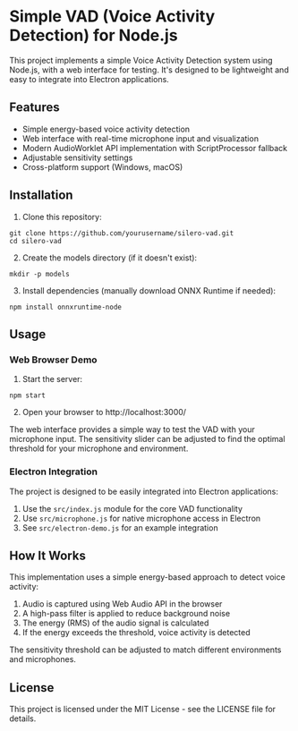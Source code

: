 # Simple VAD (Voice Activity Detection) for Node.js

This project implements a simple Voice Activity Detection system using Node.js, with a web interface for testing. It's designed to be lightweight and easy to integrate into Electron applications.

## Features

- Simple energy-based voice activity detection
- Web interface with real-time microphone input and visualization
- Modern AudioWorklet API implementation with ScriptProcessor fallback
- Adjustable sensitivity settings
- Cross-platform support (Windows, macOS)

## Installation

1. Clone this repository:
```
git clone https://github.com/yourusername/silero-vad.git
cd silero-vad
```

2. Create the models directory (if it doesn't exist):
```
mkdir -p models
```

3. Install dependencies (manually download ONNX Runtime if needed):
```
npm install onnxruntime-node
```

## Usage

### Web Browser Demo

1. Start the server:
```
npm start
```

2. Open your browser to http://localhost:3000/

The web interface provides a simple way to test the VAD with your microphone input. The sensitivity slider can be adjusted to find the optimal threshold for your microphone and environment.

### Electron Integration

The project is designed to be easily integrated into Electron applications:

1. Use the `src/index.js` module for the core VAD functionality
2. Use `src/microphone.js` for native microphone access in Electron
3. See `src/electron-demo.js` for an example integration

## How It Works

This implementation uses a simple energy-based approach to detect voice activity:

1. Audio is captured using Web Audio API in the browser
2. A high-pass filter is applied to reduce background noise
3. The energy (RMS) of the audio signal is calculated
4. If the energy exceeds the threshold, voice activity is detected

The sensitivity threshold can be adjusted to match different environments and microphones.

## License

This project is licensed under the MIT License - see the LICENSE file for details.